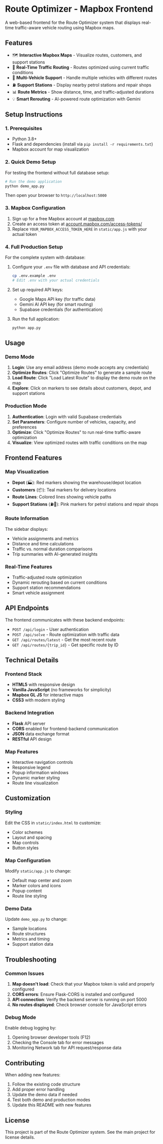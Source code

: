 # Route Optimizer - Mapbox Frontend

A web-based frontend for the Route Optimizer system that displays real-time traffic-aware vehicle routing using Mapbox maps.

## Features

- 🗺️ **Interactive Mapbox Maps** - Visualize routes, customers, and support stations
- 🚦 **Real-Time Traffic Routing** - Routes optimized using current traffic conditions
- 🚛 **Multi-Vehicle Support** - Handle multiple vehicles with different routes
- ⛽ **Support Stations** - Display nearby petrol stations and repair shops
- 📊 **Route Metrics** - Show distance, time, and traffic-adjusted durations
- 💡 **Smart Rerouting** - AI-powered route optimization with Gemini

## Setup Instructions

### 1. Prerequisites

- Python 3.8+
- Flask and dependencies (install via `pip install -r requirements.txt`)
- Mapbox account for map visualization

### 2. Quick Demo Setup

For testing the frontend without full database setup:

```bash
# Run the demo application
python demo_app.py
```

Then open your browser to `http://localhost:5000`

### 3. Mapbox Configuration

1. Sign up for a free Mapbox account at [mapbox.com](https://account.mapbox.com/)
2. Create an access token at [account.mapbox.com/access-tokens/](https://account.mapbox.com/access-tokens/)
3. Replace `YOUR_MAPBOX_ACCESS_TOKEN_HERE` in `static/app.js` with your actual token

### 4. Full Production Setup

For the complete system with database:

1. Configure your `.env` file with database and API credentials:
   ```bash
   cp .env.example .env
   # Edit .env with your actual credentials
   ```

2. Set up required API keys:
   - Google Maps API key (for traffic data)
   - Gemini AI API key (for smart routing)
   - Supabase credentials (for authentication)

3. Run the full application:
   ```bash
   python app.py
   ```

## Usage

### Demo Mode

1. **Login**: Use any email address (demo mode accepts any credentials)
2. **Optimize Routes**: Click "Optimize Routes" to generate a sample route
3. **Load Route**: Click "Load Latest Route" to display the demo route on the map
4. **Explore**: Click on markers to see details about customers, depot, and support stations

### Production Mode

1. **Authentication**: Login with valid Supabase credentials
2. **Set Parameters**: Configure number of vehicles, capacity, and preferences
3. **Optimize**: Click "Optimize Routes" to run real-time traffic-aware optimization
4. **Visualize**: View optimized routes with traffic conditions on the map

## Frontend Features

### Map Visualization

- **Depot** (🏭): Red markers showing the warehouse/depot location
- **Customers** (📦): Teal markers for delivery locations
- **Route Lines**: Colored lines showing vehicle paths
- **Support Stations** (⛽🔧): Pink markers for petrol stations and repair shops

### Route Information

The sidebar displays:
- Vehicle assignments and metrics
- Distance and time calculations
- Traffic vs. normal duration comparisons
- Trip summaries with AI-generated insights

### Real-Time Features

- Traffic-adjusted route optimization
- Dynamic rerouting based on current conditions
- Support station recommendations
- Smart vehicle assignment

## API Endpoints

The frontend communicates with these backend endpoints:

- `POST /api/login` - User authentication
- `POST /api/solve` - Route optimization with traffic data
- `GET /api/routes/latest` - Get the most recent route
- `GET /api/routes/{trip_id}` - Get specific route by ID

## Technical Details

### Frontend Stack

- **HTML5** with responsive design
- **Vanilla JavaScript** (no frameworks for simplicity)
- **Mapbox GL JS** for interactive maps
- **CSS3** with modern styling

### Backend Integration

- **Flask** API server
- **CORS** enabled for frontend-backend communication
- **JSON** data exchange format
- **RESTful** API design

### Map Features

- Interactive navigation controls
- Responsive legend
- Popup information windows
- Dynamic marker styling
- Route line visualization

## Customization

### Styling

Edit the CSS in `static/index.html` to customize:
- Color schemes
- Layout and spacing
- Map controls
- Button styles

### Map Configuration

Modify `static/app.js` to change:
- Default map center and zoom
- Marker colors and icons
- Popup content
- Route line styling

### Demo Data

Update `demo_app.py` to change:
- Sample locations
- Route structures
- Metrics and timing
- Support station data

## Troubleshooting

### Common Issues

1. **Map doesn't load**: Check that your Mapbox token is valid and properly configured
2. **CORS errors**: Ensure Flask-CORS is installed and configured
3. **API connection**: Verify the backend server is running on port 5000
4. **No routes displayed**: Check browser console for JavaScript errors

### Debug Mode

Enable debug logging by:
1. Opening browser developer tools (F12)
2. Checking the Console tab for error messages
3. Monitoring Network tab for API request/response data

## Contributing

When adding new features:

1. Follow the existing code structure
2. Add proper error handling
3. Update the demo data if needed
4. Test both demo and production modes
5. Update this README with new features

## License

This project is part of the Route Optimizer system. See the main project for license details.